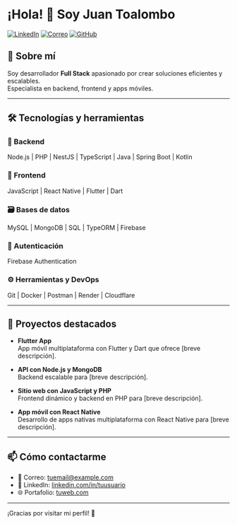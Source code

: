 # ¡Hola! 👋 Soy Juan Toalombo

[![LinkedIn](https://img.shields.io/badge/-LinkedIn-0A66C2?style=flat&logo=linkedin&logoColor=white&link=https://linkedin.com/in/tuusuario)](https://linkedin.com/in/tuusuario)
[![Correo](https://img.shields.io/badge/-Email-D14836?style=flat&logo=gmail&logoColor=white&link=mailto:tuemail@example.com)](mailto:tuemail@example.com)
[![GitHub](https://img.shields.io/badge/-GitHub-181717?style=flat&logo=github&logoColor=white&link=https://github.com/JuanFull1)](https://github.com/JuanFull1)

## 🚀 Sobre mí
Soy desarrollador **Full Stack** apasionado por crear soluciones eficientes y escalables.  
Especialista en backend, frontend y apps móviles.

---

## 🛠️ Tecnologías y herramientas

### 🔧 Backend  
Node.js | PHP | NestJS | TypeScript | Java | Spring Boot | Kotlin  

### 🎨 Frontend  
JavaScript | React Native | Flutter | Dart  

### 🗃️ Bases de datos  
MySQL | MongoDB | SQL | TypeORM | Firebase  

### 🔐 Autenticación  
Firebase Authentication  

### ⚙️ Herramientas y DevOps  
Git | Docker | Postman | Render | Cloudflare  

---

## 💼 Proyectos destacados

- **Flutter App**  
App móvil multiplataforma con Flutter y Dart que ofrece [breve descripción].

- **API con Node.js y MongoDB**  
Backend escalable para [breve descripción].

- **Sitio web con JavaScript y PHP**  
Frontend dinámico y backend en PHP para [breve descripción].

- **App móvil con React Native**  
Desarrollo de apps nativas multiplataforma con React Native para [breve descripción].

---

## 📫 Cómo contactarme

- 📧 Correo: tuemail@example.com  
- 🔗 LinkedIn: [linkedin.com/in/tuusuario](https://linkedin.com/in/tuusuario)  
- 🌐 Portafolio: [tuweb.com](https://tuweb.com)  

---

¡Gracias por visitar mi perfil! 🚀


